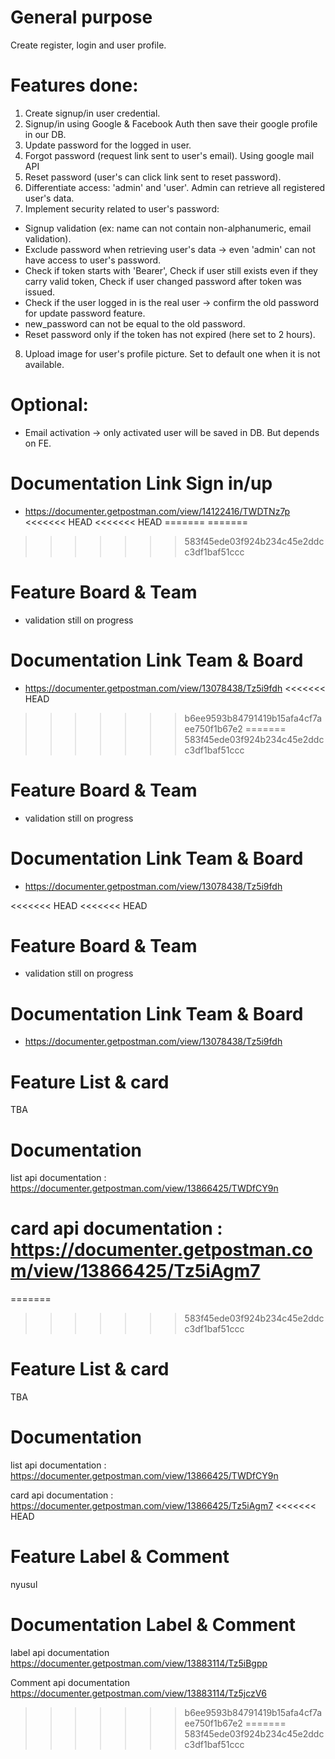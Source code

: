 # General purpose
Create register, login and user profile.

# Features done:
1. Create signup/in user credential.
2. Signup/in using Google & Facebook Auth then save their google profile in our DB.
3. Update password for the logged in user.
4. Forgot password (request link sent to user's email). Using google mail API
5. Reset password (user's can click link sent to reset password).
6. Differentiate access: 'admin' and 'user'. Admin can retrieve all registered user's data.
7. Implement security related to user's password:

- Signup validation (ex: name can not contain non-alphanumeric, email validation).
- Exclude password when retrieving user's data -> even 'admin' can not have access to user's password.
- Check if token starts with 'Bearer', Check if user still exists even if they carry valid token, Check if user changed password after token was issued.
- Check if the user logged in is the real user -> confirm the old password for update password feature.
- new_password can not be equal to the old password.
- Reset password only if the token has not expired (here set to 2 hours).
8. Upload image for user's profile picture. Set to default one when it is not available.

# Optional:
- Email activation -> only activated user will be saved in DB. But depends on FE.
# Documentation Link Sign in/up
-  https://documenter.getpostman.com/view/14122416/TWDTNz7p
<<<<<<< HEAD
<<<<<<< HEAD
=======
=======
>>>>>>> 583f45ede03f924b234c45e2ddcc3df1baf51ccc

# Feature Board & Team
- validation still on progress
# Documentation Link Team & Board
-  https://documenter.getpostman.com/view/13078438/Tz5i9fdh
<<<<<<< HEAD
>>>>>>> b6ee9593b84791419b15afa4cf7aee750f1b67e2
=======
>>>>>>> 583f45ede03f924b234c45e2ddcc3df1baf51ccc

# Feature Board & Team
- validation still on progress
# Documentation Link Team & Board
- https://documenter.getpostman.com/view/13078438/Tz5i9fdh

<<<<<<< HEAD
<<<<<<< HEAD
# Feature Board & Team
- validation still on progress
# Documentation Link Team & Board
-  https://documenter.getpostman.com/view/13078438/Tz5i9fdh

# Feature List & card
TBA
# Documentation
list api documentation : https://documenter.getpostman.com/view/13866425/TWDfCY9n

card api documentation : https://documenter.getpostman.com/view/13866425/Tz5iAgm7
=======
=======
>>>>>>> 583f45ede03f924b234c45e2ddcc3df1baf51ccc
# Feature List & card
TBA
# Documentation
list api documentation : https://documenter.getpostman.com/view/13866425/TWDfCY9n

card api documentation : https://documenter.getpostman.com/view/13866425/Tz5iAgm7
<<<<<<< HEAD

# Feature Label & Comment
nyusul
# Documentation Label & Comment
label api documentation https://documenter.getpostman.com/view/13883114/Tz5iBgpp

Comment api documentation https://documenter.getpostman.com/view/13883114/Tz5jczV6
>>>>>>> b6ee9593b84791419b15afa4cf7aee750f1b67e2
=======
>>>>>>> 583f45ede03f924b234c45e2ddcc3df1baf51ccc
